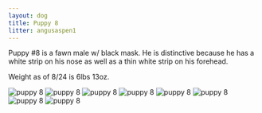 ```yaml
---
layout: dog
title: Puppy 8
litter: angusaspen1
---
```


Puppy #8 is a fawn male w/ black mask. He is distinctive because he has a white strip on his nose as well as a thin white strip on his forehead.

Weight as of 8/24 is 6lbs 13oz.

![puppy 8](http://farm4.staticflickr.com/3861/14799136758_7178f2618d_z_d.jpg)
![puppy 8](http://farm4.staticflickr.com/3886/14799150078_8bbba2cc77_z_d.jpg)
![puppy 8](http://farm6.staticflickr.com/5564/14982629501_c5c477e77c_z_d.jpg)
![puppy 8](http://farm6.staticflickr.com/5571/14799162408_27f97d055d_z_d.jpg)
![puppy 8](http://farm4.staticflickr.com/3860/14799235637_cd022ee6ea_z_d.jpg)
![puppy 8](http://farm4.staticflickr.com/3859/14985435432_d441d79096_z_d.jpg)
![puppy 8](http://farm6.staticflickr.com/5551/14962639156_c33ca6ab48_z_d.jpg)
![puppy 8](http://farm6.staticflickr.com/5570/14840251130_44c77c5b45_z_d.jpg)
